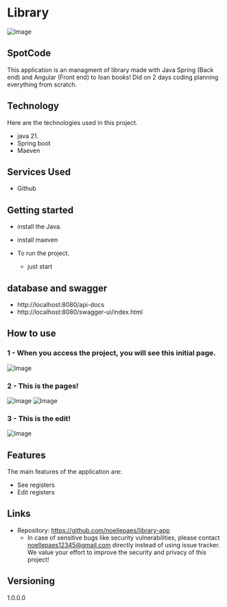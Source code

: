 
# Library

![Image](https://github.com/user-attachments/assets/7ab9bb64-1aab-410b-9e14-3c33e58e956a)


## SpotCode
This application is an managment of library made with Java Spring (Back end) and Angular (Front end) to loan books! Did on 2 days coding planning everything from scratch.


## Technology 

Here are the technologies used in this project.

* java 21.
* Spring boot
* Maeven

## Services Used

* Github


## Getting started

*  install the Java.
*  install maeven
  
  
* To run the project.
  - just start 

## database and swagger
- http://localhost:8080/api-docs
- http://localhost:8080/swagger-ui/index.html


## How to use

### 1 - When you access the project, you will see this initial page.

![Image](https://github.com/user-attachments/assets/fcbead2c-98dd-42b3-aa3b-7d87fbf03fe8)


### 2 - This is the pages!

![Image](https://github.com/user-attachments/assets/0940a22e-9bc1-4674-8e91-1d0f7028cc77)
![Image](https://github.com/user-attachments/assets/e6696e86-3892-4ce3-a585-2b60b31c37c2)


### 3 - This is the edit!

![Image](https://github.com/user-attachments/assets/457e9bdf-d858-485a-b6fc-f0429a93185f)

## Features

The main features of the application are:
 - See registers
 - Edit registers


## Links
  - Repository: https://github.com/noellepaes/library-app
    - In case of sensitive bugs like security vulnerabilities, please contact
      noellepaes12345@gmail.com directly instead of using issue tracker. We value your effort
      to improve the security and privacy of this project!

  ## Versioning

  1.0.0.0

